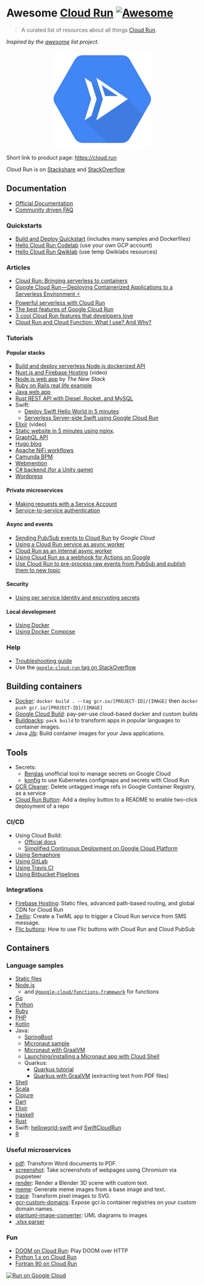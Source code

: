 # Awesome [Cloud Run](https://cloud.google.com/run/) [![Awesome](https://awesome.re/badge.svg)](https://awesome.re)

> A curated list of resources about all things [Cloud Run](https://cloud.google.com/run/).

*Inspired by the [awesome](https://github.com/sindresorhus/awesome) list project.*

<p align="center">
<img src="google-cloud-run-hexagon.svg" width="256px">
</p>

Short link to product page: https://cloud.run

Cloud Run is on [Stackshare](https://stackshare.io/google-cloud-run) and [StackOverflow](https://stackoverflow.com/questions/tagged/google-cloud-run)

## Documentation

* [Official Documentation](https://cloud.google.com/run/docs/)
* [Community driven FAQ](https://github.com/ahmetb/cloud-run-faq#readme)

### Quickstarts

* [Build and Deploy Quickstart](https://cloud.google.com/run/docs/quickstarts/build-and-deploy) (includes many samples and Dockerfiles)
* [Hello Cloud Run Codelab](https://codelabs.developers.google.com/codelabs/cloud-run-hello) (use your own GCP account)
* [Hello Cloud Run Qwiklab](https://google.qwiklabs.com/focuses/5161?parent=catalog) (use temp Qwiklabs resources)

### Articles

* [Cloud Run: Bringing serverless to containers](https://cloud.google.com/blog/products/serverless/cloud-run-bringing-serverless-to-containers)
* [Google Cloud Run — Deploying Containerized Applications to a Serverless Environment ⚡](https://medium.com/@timtech4u/deploy-serverless-container-google-cloud-run-68d716af7716)
* [Powerful serverless with Cloud Run](https://medium.com/masmovil-engineering/powerful-serverless-with-cloud-run-b314cd5d73c1)
* [The best features of Google Cloud Run](https://medium.com/weareservian/3-best-features-of-google-cloud-run-546e367242ea)
* [3 cool Cloud Run features that developers love](https://cloud.google.com/blog/products/serverless/3-cool-cloud-run-features-that-developers-love-and-that-you-will-too)
* [Cloud Run and Cloud Function: What I use? And Why?](https://medium.com/@guillaume.blaquiere/cloud-run-and-cloud-function-what-i-use-and-why-12bb5d3798e1)


### Tutorials

#### Popular stacks

* [Build and deploy serverless Node.js dockerized API](https://medium.com/@shivanshupatel_73549/build-and-deploy-serverless-dockerized-api-with-cloud-run-25021f76cf07)
* [Nuxt.js and Firebase Hosting](https://www.youtube.com/watch?v=3OP-q55hOUI) (video)
* [Node.js web app](https://thenewstack.io/tutorial-deploying-a-web-application-on-google-cloud-run/) by *The New Stack*
* [Ruby on Rails real life example](https://medium.com/google-cloud/google-cloud-run-on-rails-a-real-life-example-part-1-preparing-the-ground-705c94ab8a7a)
* [Java web app](https://medium.com/@pravanjan.palai/run-your-web-app-in-google-cloud-run-e2627d29aa17)
* [Rust REST API with Diesel, Rocket, and MySQL](https://cprimozic.net/blog/rust-rocket-cloud-run/)
* Swift:
  * [Deploy Swift Hello World in 5 minutes](https://medium.com/google-cloud/deploy-swift-http-serverless-container-to-google-cloud-run-in-5-minutes-alfian-losari-98389d34d4b8)
  * [Serverless Server-side Swift using Google Cloud Run](https://medium.com/@cweinberger/serverless-server-side-swift-using-google-cloud-run-2b314ce74293)
* [Elixir](https://www.youtube.com/watch?v=6Jo8WlWq-Fw) (video)
* [Static website in 5 minutes using nginx](https://medium.com/@aconchillo/google-cloud-run-or-how-to-run-your-static-website-in-5-minutes-and-much-more-dbe8f2804395).
* [GraphQL API](https://blog.shanelee.name/2019/05/17/graphql-api-google-cloud-run/)
* [Hugo blog](https://blog.mrtrustor.net/post/making-this-blog-with-cloud-run/)
* [Apache NiFi workflows](https://medium.com/@pierre.villard/deploying-apache-nifi-workflows-on-google-cloud-run-8c0c988354f1)
* [Camunda BPM](https://medium.com/@ruslanfg/run-camunda-bpm-on-google-cloud-run-ecc59dc9fbc4)
* [Webmention](https://bitworking.org/news/2019/05/webmention-on-google-cloud-run)
* [C# backend (for a Unity game)](https://medium.com/firebase-developers/how-to-write-a-c-backend-for-a-unity-game-using-firebase-and-googles-cloud-run-adebf79a57f)
* [Wordpress](https://medium.com/@salvopappalardo/how-to-install-a-wordpress-site-on-google-cloud-run-828bdc0d0e96) 

#### Private microservices

* [Making requests with a Service Account](https://medium.com/@zdenulo/making-requests-to-cloud-run-with-the-service-account-620014dc1486)
* [Service-to-service authentication](https://cloud.google.com/run/docs/securing/authenticating#service-to-service)

#### Async and events

* [Sending Pub/Sub events to Cloud Run](https://cloud.google.com/run/docs/tutorials/pubsub) by *Google Cloud*
* [Using a Cloud Run service as async worker](https://medium.com/@zdenulo/using-cloud-run-service-as-async-worker-cf5b1b3fd226)
* [Cloud Run as an internal async worker](https://medium.com/google-cloud/cloud-run-as-an-internal-async-worker-480a772686e)
* [Using Cloud Run as a webhook for Actions on Google](https://medium.com/google-developers/using-cloud-run-as-a-webhook-for-actions-on-google-792b58694651?linkId=67861967)
* [Use Cloud Run to pre-process raw events from PubSub and publish them to new topic](https://github.com/mchmarny/preprocessd)

#### Security

* [Using per service Identity and encrypting secrets](https://www.jhanley.com/google-cloud-run-identity/)

#### Local development

* [Using Docker](https://cloud.google.com/run/docs/testing/local)
* [Using Docker Compose](https://cloud.google.com/community/tutorials/cloud-run-local-dev-docker-compose)

### Help

* [Troubleshooting guide](https://cloud.google.com/run/docs/troubleshooting)
* Use the [`google-cloud-run` tag on StackOverflow](https://stackoverflow.com/questions/tagged/google-cloud-run)

## Building containers

* [Docker](https://docs.docker.com/engine/reference/commandline/build/): `docker build . --tag gcr.io/[PROJECT-ID]/[IMAGE]` then `docker push gcr.io/[PROJECT-ID]/[IMAGE]`
* [Google Cloud Build](https://cloud.google.com/cloud-build/): pay-per-use cloud-based docker and custom builds
* [Buildpacks](https://buildpacks.io/): `pack build` to transform apps in popular languages to container images.
* Java [Jib](https://github.com/GoogleContainerTools/jib): Build container images for your Java applications.

## Tools

* Secrets:
  * [Berglas](https://github.com/GoogleCloudPlatform/berglas) unofficial tool to manage secrets on Google Cloud
  * [konfig](https://github.com/kelseyhightower/konfig) to use Kubernetes configmaps and secrets with Cloud Run
* [GCR Cleaner](https://github.com/sethvargo/gcr-cleaner): Delete untagged image refs in Google Container Registry, as a service
* [Cloud Run Button](https://github.com/jamesward/cloud-run-button): Add a deploy button to a README to enable two-click deployment of a repo

### CI/CD

* Using Cloud Build:
  * [Official docs](https://cloud.google.com/run/docs/continuous-deployment)
  * [Simplified Continuous Deployment on Google Cloud Platform](https://medium.com/@timtech4u/simplified-continuous-deployment-on-google-cloud-platform-bc5b0a025c4e)
* [Using Semaphore](https://semaphoreci.com/blog/google-cloud-run-cicd-first-look)
* [Using GitLab](https://viggy28.dev/article/cloudrun-cicd/)
* [Using Travis CI](https://github.com/ahmetb/cloud-run-travisci)
* [Using Bitbucket Pipelines](https://medium.com/@puuga/dev-story-deploy-to-gcp-cloud-run-with-bitbucket-pipelines-4fef8f2ece27)

### Integrations

* [Firebase Hosting](https://firebase.google.com/docs/hosting/cloud-run): Static files, advanced path-based routing, and global CDN for Cloud Run
* [Twilio](https://github.com/amygdala/code-snippets/tree/master/cloud_run/twilio_vision): Create a TwiML app to trigger a Cloud Run service from SMS message.
* [Flic buttons](https://github.com/mchmarny/buttons): How to use Flic buttons with Cloud Run and Cloud PubSub

## Containers

### Language samples

* [Static files](https://github.com/steren/static)
* [Node.js](https://github.com/knative/docs/tree/master/docs/serving/samples/hello-world/helloworld-nodejs)
  * and [`@google-cloud/functions-framework`](https://github.com/GoogleCloudPlatform/functions-framework-nodejs) for functions
* [Go](https://github.com/knative/docs/tree/master/docs/serving/samples/hello-world/helloworld-go)
* [Python](https://github.com/knative/docs/tree/master/docs/serving/samples/hello-world/helloworld-python)
* [Ruby](https://github.com/knative/docs/tree/master/docs/serving/samples/hello-world/helloworld-ruby)
* [PHP](https://github.com/knative/docs/tree/master/docs/serving/samples/hello-world/helloworld-php)
* [Kotlin](https://github.com/knative/docs/tree/master/docs/serving/samples/hello-world/helloworld-kotlin)
* Java:
  * [SpringBoot](https://github.com/knative/docs/tree/master/docs/serving/samples/hello-world/helloworld-java)
  * [Micronaut sample](https://github.com/micronaut-projects/micronaut-gcp/tree/master/examples/hello-world-cloud-run)
  * [Micronaut with GraalVM](https://github.com/micronaut-projects/micronaut-gcp/tree/master/examples/hello-world-cloud-run-graal)
  * [Launching/installing a Micronaut app with Cloud Shell](https://github.com/jamesward/hello-micronaut/)
  * Quarkus:
    * [Quarkus tutorial](https://medium.com/@alexismp/deploying-a-quarkus-app-to-google-cloud-run-c4a8ca3be526)
    * [Quarkus with GraalVM](https://github.com/gunnarmorling/quarkus-pdf-extract) (extracting text from PDF files)
* [Shell](https://github.com/knative/docs/tree/master/docs/serving/samples/hello-world/helloworld-shell)
* [Scala](https://github.com/knative/docs/tree/master/docs/serving/samples/hello-world/helloworld-scala)
* [Clojure](https://github.com/knative/docs/tree/master/community/samples/serving/helloworld-clojure)
* [Dart](https://github.com/knative/docs/tree/master/community/samples/serving/helloworld-dart)
* [Elixir](https://github.com/knative/docs/tree/master/community/samples/serving/helloworld-elixir)
* [Haskell](https://github.com/knative/docs/tree/master/community/samples/serving/helloworld-haskell)
* [Rust](https://github.com/knative/docs/tree/master/community/samples/serving/helloworld-rust)
* Swift: [helloworld-swift](https://github.com/knative/docs/tree/master/community/samples/serving/helloworld-swift) and [SwiftCloudRun](https://github.com/alfianlosari/SwiftCloudRun)
* [R](https://github.com/MarkEdmondson1234/cloudRunR)

### Useful microservices

* [pdf](https://github.com/as-a-service/pdf): Transform Word documents to PDF.
* [screenshot](https://github.com/as-a-service/screenshot): Take screenshots of webpages using Chromium via puppeteer
* [render](https://github.com/as-a-service/render): Render a Blender 3D scene with custom text.
* [meme](https://github.com/as-a-service/meme): Generate meme images from a base image and text.
* [trace](https://github.com/as-a-service/trace): Transform pixel images to SVG.
* [gcr-custom-domains](https://github.com/ahmetb/gcr-custom-domains): Expose gcr.io container
  registries on your custom domain names.
* [plantuml-image-converter](https://github.com/rprakashg/plantuml-image-converter): UML diagrams to images
* [.xlsx parser](https://gitlab.com/souldeux/sdx-xlsx-go)

### Fun

* [DOOM on Cloud Run](https://github.com/matti/http-doom): Play DOOM over HTTP
* [Python 1.x on Cloud Run](https://dev.to/di/ministry-of-silly-runtimes-vintage-python-on-cloud-run-3b9d)
* [Fortran 90 on Cloud Run](https://github.com/zachmccormick/fortran-cloudrun)

[![Run on Google Cloud](https://storage.googleapis.com/cloudrun/button.svg)](https://console.cloud.google.com/cloudshell/editor?shellonly=true&cloudshell_image=gcr.io/cloudrun/button&cloudshell_git_repo=https://github.com/steren/awesome-cloudrun.git)

